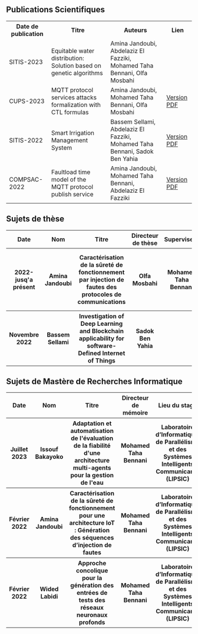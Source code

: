 <h2>
  Publications Scientifiques
</h2>
<table>
  <tr>
    <th>Date de publication</th>
    <th>Titre</th>
   <th>Auteurs</th>
   <th>Lien</th>
  </tr> 
  <tr>
    <td>SITIS-2023</td>
    <td>Equitable water distribution: Solution based on genetic algorithms</td>
    <td>Amina Jandoubi, Abdelaziz El Fazziki, Mohamed Taha Bennani, Olfa Mosbahi</td>
  </tr>
  <tr>
    <td>CUPS-2023</td>
    <td>MQTT protocol services attacks formalization with CTL formulas</td>
    <td>Amina Jandoubi, Mohamed Taha Bennani, Olfa Mosbahi</td>
    <td><a href="https://www.researchgate.net/publication/376238360_MQTT_protocol_services_attacks_formalization_with_CTL_formulas">Version PDF</a></td>
  </tr>
   <tr>
    <td>SITIS-2022</td>
    <td>Smart Irrigation Management System</td>
    <td>Bassem Sellami, Abdelaziz El Fazziki, Mohamed Taha Bennani, Sadok Ben Yahia</td>
    <td><a href="https://ieeexplore.ieee.org/document/10089994">Version PDF</a></td>
  </tr>
  <tr>
    <td>COMPSAC-2022</td>
    <td>Faultload time model of the MQTT protocol publish service</td>
    <td>Amina Jandoubi, Mohamed Taha Bennani, Abdelaziz El Fazziki</td>
    <td><a href="https://ieeexplore.ieee.org/document/9842499?denied=">Version PDF</a></td>
  </tr>
</table>

<h2>
  Sujets de thèse
</h2>

<table>
  <tr>
    <th>Date</th>
     <th>Nom</th>
    <th>Titre</th>
    <th>Directeur de thèse</th>
   <th>Superviseur</th>
   <th>Laboratoire de recherches</th>
  </tr>
   <tr>
      <th>2022-jusq'a présent</th>
      <th>Amina Jandoubi</th>
    <th>Caractérisation de la sûreté de fonctionnement par injection de fautes des protocoles de communications
</th>
    <th>Olfa Mosbahi</th>
   <th>Mohamed Taha Bennani</th>
   <th>Laboratoire d’Informatique, de Parallélisme et des Systèmes Intelligents Communicants (LIPSIC)</th>
  </tr>
  <tr>
      <th>Novembre 2022</th>
      <th>Bassem Sellami</th>
    <th>Investigation of Deep Learning and Blockchain applicability for software-Defined 
Internet of Things
</th>
    <th>Sadok Ben Yahia</th>
   <th></th>
   <th>Laboratoire en Informatique en Programmation Algorithmique et Heuristique (LIPAH)</th>
  </tr>
</table>
<h2>
  Sujets de Mastère de Recherches Informatique
</h2>

<table>
  <tr>
      <th>Date</th>
    <th>Nom</th>
    <th>Titre</th>
   <th>Directeur de mémoire</th>
   <th>Lieu du stage</th>
  </tr>
 <tr>
       <th>Juillet 2023</th>
     <th>Issouf Bakayoko</th>
    <th>Adaptation et automatisation de l'évaluation de la fiabilité d'une architecture multi-agents pour la gestion de l'eau </th>
   <th>Mohamed Taha Bennani</th>
   <th>Laboratoire d’Informatique, de Parallélisme et des Systèmes Intelligents Communicants (LIPSIC)</th>
  </tr> 
   <tr>
       <th>Février 2022</th>
     <th>Amina Jandoubi</th>
    <th>Caractérisation de la sûreté de
fonctionnement pour une architecture
IoT : Génération des séquences
d’injection de fautes
</th>
   <th>Mohamed Taha Bennani</th>
   <th>Laboratoire d’Informatique, de Parallélisme et des Systèmes Intelligents Communicants (LIPSIC)</th>
  </tr>
   <tr>
       <th>Février 2022</th>
     <th>Wided Labidi</th>
    <th>Approche concolique pour la
génération des entrées de tests des
réseaux neuronaux profonds
</th>
   <th>Mohamed Taha Bennani</th>
   <th>Laboratoire d’Informatique, de Parallélisme et des Systèmes Intelligents Communicants (LIPSIC)</th>
  </tr>
</table>

